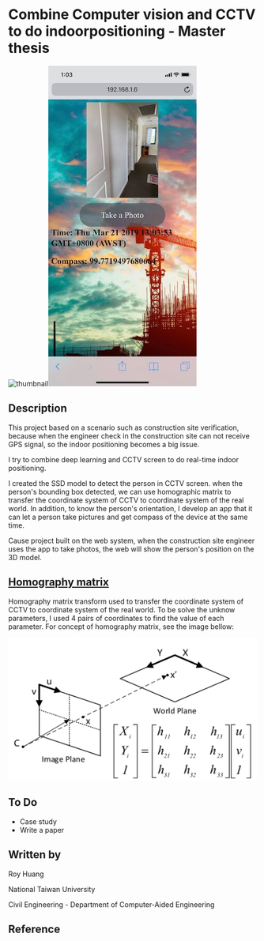 # Combine Computer vision and CCTV to do indoorpositioning - Master thesis

![thumbnail](demo.gif)![thumbnail](app.jpg)

## Description

This project based on a scenario such as construction site verification, because when the engineer check in the construction site can not receive GPS signal, so the indoor positioning becomes a big issue.   

I try to combine deep learning and CCTV screen to do real-time indoor positioning.

I created the SSD model to detect the person in CCTV screen. when the person's bounding box detected, we can use homographic matrix to transfer the coordinate system of CCTV to coordinate system of the real world. In addition, to know the person's orientation, I develop an app that it can let a person take pictures and get compass of the device at the same time.

Cause project built on the web system, when the construction site engineer uses the app to take photos, the web will show the person's position on the 3D model.

## [Homography matrix][1]

Homography matrix transform used to transfer the coordinate system of CCTV to coordinate system of the real world. To be solve the unknow parameters, I used 4 pairs of coordinates to find the value of each parameter. For concept of homography matrix, see the image bellow:

![thumbnail](homography.png)

## To Do

- Case study
- Write a paper

## Written by

Roy Huang <br />

National Taiwan University<br />

Civil Engineering - Department of Computer-Aided Engineering<br />

## Reference
[1]: https://en.wikipedia.org/wiki/Homography_(computer_vision)